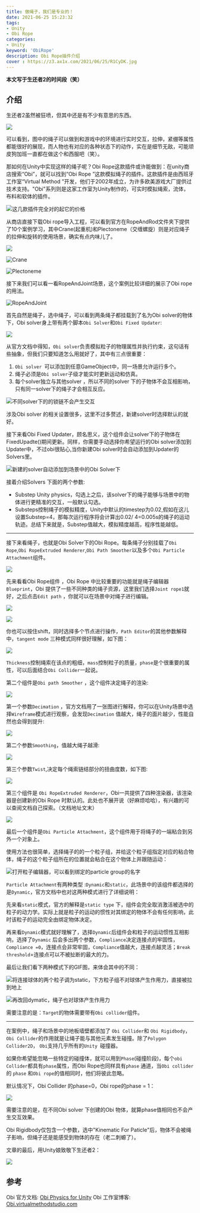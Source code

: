 ```yaml
---
title: 做绳子，我们是专业的！
date: 2021-06-25 15:23:32
tags: 
- Unity
- Obi Rope
categories:
- Unity 
keyword: 'ObiRope'
description: Obi Rope插件介绍
cover : https://z3.ax1x.com/2021/06/25/R1CyDK.jpg
---
```


**本文写于生还者2的时间段（笑）**

## 介绍

生还者2虽然被狂喷，但其中还是有不少有意思的东西。

![](1.gif)

可以看到，图中的绳子可以做到和游戏中的环境进行实时交互，拉伸，紧绷等属性都能很好的展现，而人物也有对应的各种状态下的动作，实在是细节无敌，可能顽皮狗加班一直都在做这个和西服吧（笑）。

那如何在Unity中实现这样的绳子呢？Obi Rope这款插件或许能做到：在unity商店搜索“Obi”，就可以找到“Obi Rope ”这款模拟绳子的插件。这款插件是由西班牙工作室“Virtual Method ”开发，他们于2002年成立，为许多欧美游戏大厂提供过技术支持。"Obi"系列则是这家工作室为Unity制作的，可实时模拟绳索，流体，布料和软体的插件。

![这几款插件完全对的起它的价格](2.png)

从商店直接下载Obi rope导入工程，可以看到官方在RopeAndRod文件夹下提供了10个案例学习，其中Crane(起重机)和Plectoneme（交缠螺旋）则是对应绳子的拉伸和旋转的使用场景，确实有点内味儿了。

![](3.png)

![Crane](4.gif)

![Plectoneme](5.gif)

接下来我们可以看一看RopeAndJoint场景，这个案例比较详细的展示了Obi rope的用法。

![RopeAndJoint](6.gif)

首先自然是绳子，选中绳子，可以看到两条绳子都挂载到了名为Obi solver的物体下，Obi solver身上带有两个脚本`Obi Solver`和`Obi Fixed Updater`:

![](7.png)

从官方文档中得知，`Obi solver`负责模拟粒子的物理属性并执行约束，这句话有些抽象，但我们只要知道怎么用就好了，其中有三点很重要：

1. `Obi solver `可以添加到任意GameObject中，同一场景允许运行多个。
2. 绳子必须是`Obi solver`子级才能实时更新运动和仿真。
3. 每个solver独立与其他solver ，所以不同的solver 下的子物体不会互相影响，只有同一solver下的绳子才会相互反应。

![不同solver下的的锁链不会产生交互](8.gif)

涉及Obi solver 的相关设置很多，这里不过多赘述，新建solver时选择默认的就好。

接下来看Obi Fixed Updater，顾名思义，这个组件会让solver下的子物体在FixedUpadte()期间更新。同样，你需要手动选择你希望运行的Obi solver添加到Updater中，不过obi很贴心,当你新建Obi solver时会自动添加到Updater的Solvers里。

![新建的solver自动添加到场景中的Obi Solver下](9.png)

接着介绍Solvers 下面的两个参数:

+ Substep Unity physics，勾选上之后，该solver下的绳子能够与场景中的物体进行更精准的交互，一般默认勾选。
+ Substeps控制绳子的模拟精度，Unity中默认的timestep为0.02,假如在这儿设置Substep=4，那每次运行程序将会计算出0.02/
4=0.005s的绳子的运动轨迹。总结下来就是，Substep值越大，模拟精度越高，程序性能越低。

---

接下来看绳子，也就是Obi Solver下的Obi Rope。每条绳子分别挂载了`Obi Rope`,`Obi RopeExtruded Renderer`,`Obi Path Smoother`以及多个`Obi Particle Attachment`组件。

![](10.png)

先来看看Obi Rope组件 ，Obi Rope 中比较重要的功能就是绳子编辑器`Blueprint`，Obi 提供了一些不同种类的绳子资源，这里我们选择`Joint rope1`就好，之后点击`Edit path` ，你就可以在场景中对绳子进行编辑。

![](11.png)

![](12.gif)

你也可以按住shift，同时选择多个节点进行操作，`Path Editor`的其他参数解释中，`tangent mode` 三种模式同样很好理解，如下图：

![](13.gif)

`Thickness`控制绳索在该点的粗细，`mass`控制粒子的质量，`phase`是个很重要的属性，可以后面结合`Obi Collider`一起说。

第二个组件是`Obi path Smoother` ，这个组件决定绳子的渲染:

![](14.png)

第一个参数`Decimation` ，官方文档用了一张图进行解释，你可以在Unity场景中选择`Wireframe`模式进行观察，会发现`Decimation` 值越大，绳子的面片越少，性能自然也会得到提升:

![](15.png)

第二个参数`Smoothing`，值越大绳子越滑:

![](16.png)

第三个参数`Twist`,决定每个绳索链结部分的扭曲度数，如下图:

![](17.png)

第三个组件是 `Obi RopeExtruded Renderer`，Obi一共提供了四种渲染器，该渲染器是创建新的Obi Rope 时默认的。此处也不展开说（好麻烦哈哈），有兴趣的可以查阅文档自己探索。（文档地址文末）

![](18.png)

最后一个组件是`Obi Particle Attachment`，这个组件用于将绳子的一端粘合到另外一个对象上。

使用方法也很简单，选择绳子的的一个粒子组，并给这个粒子组指定对应的粘合物体，绳子的这个粒子组所在的位置就会粘合在这个物体上并跟随运动：

![打开粒子编辑器，可以看到绑定的particle group的名字](19.png)

`Particle Attachment`有两种类型 :`Dynamic`和`static`，此场景中的该组件都选择的是`Dynamic`，官方文档中也对这两种模式进行了详细说明：

先来看`static`模式，官方的解释是`static type` 下，组件会完全取消激活被选中的粒子的动力学。实际上就是粒子的运动的惯性对其绑定的物体不会有任何影响，此时该粒子的运动完全由绑定物体决定。

再来看`Dynamic`模式就好理解了，选择`Dynamic`后组件会和粒子的运动惯性互相影响，选择了`Dynamic` 后会多出两个参数，`Compliance`决定连接点的牢固性，`Compliance =0`，连接点会非常牢固，`Compliance`值越大，连接点越灵活；`Break threshold`=连接点可以不被扯断的最大的力。

最后让我们看下两种模式下的GIF图，来体会其中的不同：

![将连接球体的两个粒子调为static，下方粒子组不对球体产生作用力，直接被拉到地上](20.gif)

![再改回dymatic，绳子也对球体产生作用力](21.gif)

需要注意的是：`Target`的物体需要带有`Obi collider`组件。

---


在案例中，绳子和场景中的地板墙壁都添加了 `Obi Collider`和 `Obi Rigidbody`， `Obi Collider`的作用就是让绳子能与其他元素发生碰撞。除了`Polygon Collider2D`， `Obi`支持几乎所有的`Unity `碰撞器。

如果你希望能忽略一些特定的碰撞体，就可以用到`Phase`(碰撞阶段)，每个`obi Collider`都具有`phase`属性，而Obi Rope也同样具有`phase` 通道，当`Obi collider`的 `phase` 和`Obi rope`的值相同时，他们将彼此忽略。

默认情况下，Obi Collider 的phase=0，Obi rope的phase = 1：

![](22.png)

需要注意的是，在不同Obi solver 下创建的Obi 物体，就算phase值相同也不会产生交互效果。

Obi Rigidbody仅包含一个参数，选中"Kinematic For Paticle"后，物体不会被绳子影响，但绳子还是能感受到物体的存在（老二刺螈了）。

文章的最后，用Unity娘致敬下生还者2：

![](23.gif)

## 参考

Obi 官方文档: [Obi Physics for Unity](http://obi.virtualmethodstudio.com/tutorials/)
Obi 工作室博客: [Obi.virtualmethodstudio.com](http://blog.virtualmethodstudio.com/)